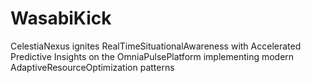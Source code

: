 # WasabiKick
CelestiaNexus ignites RealTimeSituationalAwareness with Accelerated Predictive Insights on the OmniaPulsePlatform implementing modern AdaptiveResourceOptimization patterns
